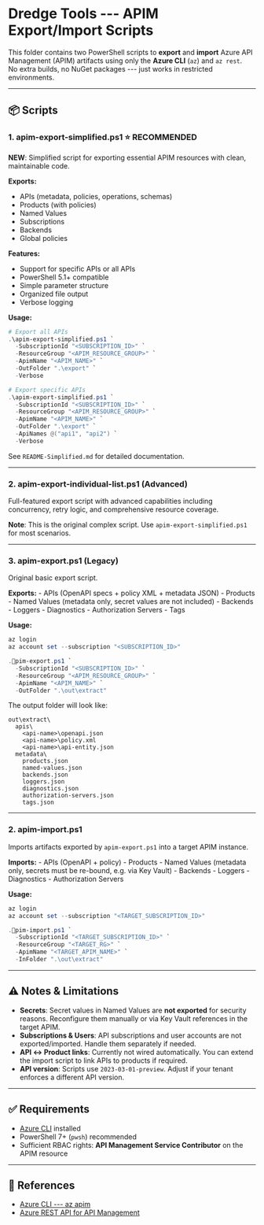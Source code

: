 # Dredge Tools --- APIM Export/Import Scripts

This folder contains two PowerShell scripts to **export** and **import**
Azure API Management (APIM) artifacts using only the **Azure CLI**
(`az`) and `az rest`.\
No extra builds, no NuGet packages --- just works in restricted
environments.

------------------------------------------------------------------------

## 📦 Scripts

### 1. apim-export-simplified.ps1 ⭐ **RECOMMENDED**

**NEW**: Simplified script for exporting essential APIM resources with clean, maintainable code.

**Exports:** 
- APIs (metadata, policies, operations, schemas)
- Products (with policies)
- Named Values
- Subscriptions
- Backends
- Global policies

**Features:**
- Support for specific APIs or all APIs
- PowerShell 5.1+ compatible
- Simple parameter structure
- Organized file output
- Verbose logging

**Usage:**

``` powershell
# Export all APIs
.\apim-export-simplified.ps1 `
  -SubscriptionId "<SUBSCRIPTION_ID>" `
  -ResourceGroup "<APIM_RESOURCE_GROUP>" `
  -ApimName "<APIM_NAME>" `
  -OutFolder ".\export" `
  -Verbose

# Export specific APIs
.\apim-export-simplified.ps1 `
  -SubscriptionId "<SUBSCRIPTION_ID>" `
  -ResourceGroup "<APIM_RESOURCE_GROUP>" `
  -ApimName "<APIM_NAME>" `
  -OutFolder ".\export" `
  -ApiNames @("api1", "api2") `
  -Verbose
```

See `README-Simplified.md` for detailed documentation.

------------------------------------------------------------------------

### 2. apim-export-individual-list.ps1 (Advanced)

Full-featured export script with advanced capabilities including concurrency, retry logic, and comprehensive resource coverage.

**Note**: This is the original complex script. Use `apim-export-simplified.ps1` for most scenarios.

------------------------------------------------------------------------

### 3. apim-export.ps1 (Legacy)

Original basic export script.

**Exports:** - APIs (OpenAPI specs + policy XML + metadata JSON) -
Products - Named Values (metadata only, secret values are not
included) - Backends - Loggers - Diagnostics - Authorization Servers -
Tags

**Usage:**

``` powershell
az login
az account set --subscription "<SUBSCRIPTION_ID>"

.pim-export.ps1 `
  -SubscriptionId "<SUBSCRIPTION_ID>" `
  -ResourceGroup "<APIM_RESOURCE_GROUP>" `
  -ApimName "<APIM_NAME>" `
  -OutFolder ".\out\extract"
```

The output folder will look like:

    out\extract\
      apis\
        <api-name>\openapi.json
        <api-name>\policy.xml
        <api-name>\api-entity.json
      metadata\
        products.json
        named-values.json
        backends.json
        loggers.json
        diagnostics.json
        authorization-servers.json
        tags.json

------------------------------------------------------------------------

### 2. apim-import.ps1

Imports artifacts exported by `apim-export.ps1` into a target APIM
instance.

**Imports:** - APIs (OpenAPI + policy) - Products - Named Values
(metadata only, secrets must be re-bound, e.g. via Key Vault) -
Backends - Loggers - Diagnostics - Authorization Servers

**Usage:**

``` powershell
az login
az account set --subscription "<TARGET_SUBSCRIPTION_ID>"

.pim-import.ps1 `
  -SubscriptionId "<TARGET_SUBSCRIPTION_ID>" `
  -ResourceGroup "<TARGET_RG>" `
  -ApimName "<TARGET_APIM_NAME>" `
  -InFolder ".\out\extract"
```

------------------------------------------------------------------------

## ⚠️ Notes & Limitations

-   **Secrets**: Secret values in Named Values are **not exported** for
    security reasons. Reconfigure them manually or via Key Vault
    references in the target APIM.
-   **Subscriptions & Users**: API subscriptions and user accounts are
    not exported/imported. Handle them separately if needed.
-   **API ↔ Product links**: Currently not wired automatically. You can
    extend the import script to link APIs to products if required.
-   **API version**: Scripts use `2023-03-01-preview`. Adjust if your
    tenant enforces a different API version.

------------------------------------------------------------------------

## ✅ Requirements

-   [Azure CLI](https://learn.microsoft.com/cli/azure/install-azure-cli)
    installed
-   PowerShell 7+ (`pwsh`) recommended
-   Sufficient RBAC rights: **API Management Service Contributor** on
    the APIM resource

------------------------------------------------------------------------

## 🔗 References

-   [Azure CLI --- az apim](https://learn.microsoft.com/cli/azure/apim)
-   [Azure REST API for API
    Management](https://learn.microsoft.com/rest/api/apimanagement/)
